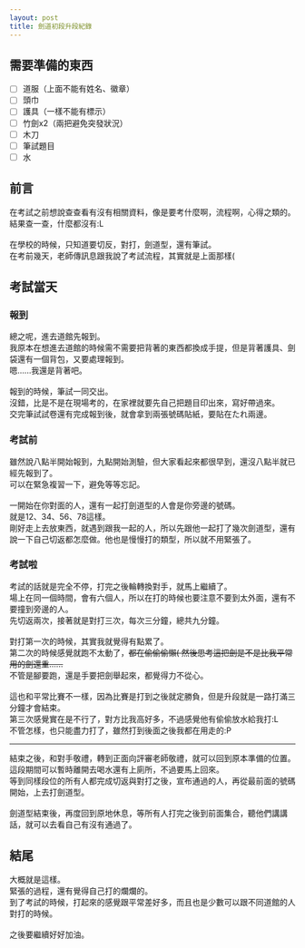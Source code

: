 ```yaml
---
layout: post
title: 劍道初段升段紀錄
---
```


## 需要準備的東西
- [ ] 道服（上面不能有姓名、徽章）
- [ ] 頭巾
- [ ] 護具（一樣不能有標示）
- [ ] 竹劍x2（兩把避免突發狀況）
- [ ] 木刀
- [ ] 筆試題目
- [ ] 水

## 前言
在考試之前想說查查看有沒有相關資料，像是要考什麼啊，流程啊，心得之類的。<br>
結果查一查，什麼都沒有:L<br>
<br>
在學校的時候，只知道要切反，對打，劍道型，還有筆試。<br>
在考前幾天，老師傳訊息跟我說了考試流程，其實就是上面那樣(

## 考試當天
### 報到
總之呢，進去道館先報到。<br>
我原本在想進去道館的時候需不需要把背著的東西都換成手提，但是背著護具、劍袋還有一個背包，又要處理報到。<br>
嗯......我還是背著吧。<br>
<br>
報到的時候，筆試一同交出。<br>
沒錯，比是不是在現場考的，在家裡就要先自己把題目印出來，寫好帶過來。<br>
交完筆試試卷還有完成報到後，就會拿到兩張號碼貼紙，要貼在たれ兩邊。

### 考試前
雖然說八點半開始報到，九點開始測驗，但大家看起來都很早到，還沒八點半就已經先報到了。<br>
可以在緊急複習一下，避免等等忘記。<br>
<br>
一開始在你對面的人，還有一起打劍道型的人會是你旁邊的號碼。<br>
就是12、34、56、78這樣。<br>
剛好走上去放東西，就遇到跟我一起的人，所以先跟他一起打了幾次劍道型，還有說一下自己切返都怎麼做。他也是慢慢打的類型，所以就不用緊張了。

### 考試啦
考試的話就是完全不停，打完之後輪轉換對手，就馬上繼續了。<br>
場上在同一個時間，會有六個人，所以在打的時候也要注意不要到太外面，還有不要撞到旁邊的人。<br>
先切返兩次，接著就是對打三次，每次三分鐘，總共九分鐘。<br>
<br>
對打第一次的時候，其實我就覺得有點累了。<br>
第二次的時候感覺就跑不太動了，~~都在偷偷偷懶( 然後思考這把劍是不是比我平常用的劍還重......~~<br>
不管是腳要跑，還是手要把劍舉起來，都覺得力不從心。<br>
<br>
這也和平常比賽不一樣，因為比賽是打到之後就定勝負，但是升段就是一路打滿三分鐘才會結束。<br>
第三次感覺實在是不行了，對方比我高好多，不過感覺他有偷偷放水給我打:L<br>
不管怎樣，也只能盡力打了，雖然打到後面之後我都在用走的:P

---

結束之後，和對手敬禮，轉到正面向評審老師敬禮，就可以回到原本準備的位置。<br>
這段期間可以暫時離開去喝水還有上廁所，不過要馬上回來。<br>
等到同樣段位的所有人都完成切返與對打之後，宣布通過的人，再從最前面的號碼開始，上去打劍道型。<br>
<br>
劍道型結束後，再度回到原地休息，等所有人打完之後到前面集合，聽他們講講話，就可以去看自己有沒有通過了。

## 結尾
大概就是這樣。<br>
緊張的過程，還有覺得自己打的爛爛的。<br>
到了考試的時候，打起來的感覺跟平常差好多，而且也是少數可以跟不同道館的人對打的時候。<br>
<br>
之後要繼續好好加油。